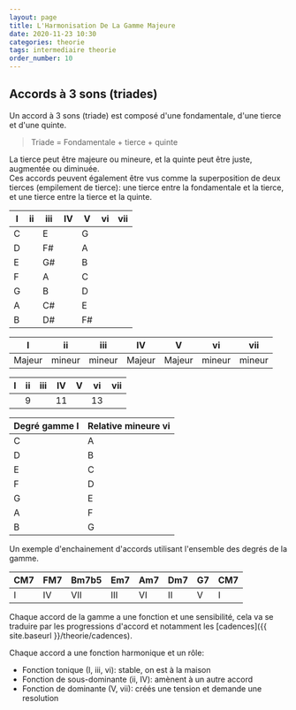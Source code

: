 ```yaml
---
layout: page
title: L'Harmonisation De La Gamme Majeure
date: 2020-11-23 10:30
categories: theorie
tags: intermediaire theorie
order_number: 10
---
```


## Accords à 3 sons (triades)

Un accord à 3 sons (triade) est composé d'une fondamentale, d'une tierce et d'une quinte.  

> Triade = Fondamentale + tierce + quinte

La tierce peut être majeure ou mineure, et la quinte peut être juste, augmentée ou diminuée.  
Ces accords peuvent également être vus comme la superposition de deux tierces (empilement de tierce): une tierce entre la fondamentale et la tierce, et une tierce entre la tierce et la quinte.

| I | ii | iii | IV | V  | vi | vii |
|---|----|-----|----|----|----|-----|
| C |    | E   |    | G  |    |     |
| D |    | F#  |    | A  |    |     |
| E |    | G#  |    | B  |    |     |
| F |    | A   |    | C  |    |     |
| G |    | B   |    | D  |    |     |
| A |    | C#  |    | E  |    |     |
| B |    | D#  |    | F# |    |     |


| I      | ii     | iii    | IV     | V      | vi     | vii    |
|--------|--------|--------|--------|--------|--------|--------|
| Majeur | mineur | mineur | Majeur | Majeur | mineur | mineur |

| I | ii | iii | IV | V | vi | vii |
|---|----|-----|----|---|----|-----|
|   | 9  |     | 11 |   | 13 |     |

| Degré gamme I | Relative mineure vi |
|---------------|---------------------|
| C             | A                   |
| D             | B                   |
| E             | C                   |
| F             | D                   |
| G             | E                   |
| A             | F                   |
| B             | G                   |

Un exemple d'enchainement d'accords utilisant l'ensemble des degrés de la gamme.

| CM7 | FM7 | Bm7b5 | Em7 | Am7 | Dm7 |  G7 | CM7  
------|-----|-------|-----|-----|-----|-----|------
|  I  | IV  |  VII  | III | VI  | II  |  V  | I

Chaque accord de la gamme a une fonction et une sensibilité, cela va se traduire par les progressions d'accord et notamment les [cadences]({{ site.baseurl }}/theorie/cadences).

Chaque accord a une fonction harmonique et un rôle:

* Fonction tonique (I, iii, vi): stable, on est à la maison
* Fonction de sous-dominante (ii, IV): amènent à un autre accord
* Fonction de dominante (V, vii): créés une tension et demande une resolution 
